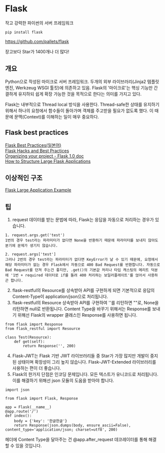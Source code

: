 # Flask
작고 강력한 파이썬의 서버 프레임워크
~~~
pip install flask
~~~
<https://github.com/pallets/flask>

장고보다 Star가 1400개나 더 많다!

## 개요
Python으로 작성된 마이크로 서버 프레임워크. 두개의 외부 라이브러리(Jinja2 템플릿 엔진, Werkzeug WSGI 툴킷)에 의존하고 있음. Flask의 '마이크로'는 핵싱 기능만 간결하게 유지하되 쉽게 확장 가능한 것을 목적으로 한다는 의미를 가지고 있다.

Flask는 내부적으로 Thread local 방식을 사용한다. Thread-safe한 상태를 유지하기 위해서 하나의 요청에서 함수들이 돌아가며 객체를 주고받을 필요가 없도록 했다. 이 때문에 문맥(Context)를 이해하는 일이 매우 중요하다.

## Flask best practices
<a href="https://github.com/yoshiya0503/Flask-Best-Practices/wiki">Flask Best Practices(일본어)</a>  
<a href="http://slides.skien.cc/flask-hacks-and-best-practices">Flask Hacks and Best Practices</a>  
<a href="http://exploreflask.com/en/latest/organizing.html">Organizing your project - Flask 1.0 doc</a>  
<a href="https://www.digitalocean.com/community/tutorials/how-to-structure-large-flask-applications">How to Structure Large Flask Applications</a>

## 이상적인 구조
<a href="https://github.com/JoMingyu/Flask-Large-Application-Example">Flask Large Application Example</a>

## 팁
1. request 데이터를 받는 문법에 따라, Flask는 응답을 자동으로 처리하는 경우가 있습니다.
~~~
1. request.args.get('test')
1번의 경우 test라는 파라미터가 없다면 None을 반환하기 때문에 파라미터를 보내지 않아도 분기에 문제가 생기지 않습니다.

2. request.args['test']
그러나 2번의 경우 test라는 파라미터가 없다면 KeyError가 날 수 있기 때문에, 요청에서 해당 파라미터가 없는 경우 Flask에서 자동으로 400 Bad Request를 반환합니다. 자동으로 Bad Request를 던져 주는건 좋지만, .get()의 기본값 처리나 타입 캐스팅의 메리트 덕분에 '1번 + required 데이터로 if를 돌려 400 처리하는 보일러플레이트'를 얹어서 사용하곤 합니다.
~~~
2. flask-restful의 Resource를 상속받아 API를 구현하게 되면 기본적으로 응답의 Content-Type이 application/json으로 처리됩니다.
3. flask-restful의 Resource 상속받아 API를 구현하여 ''를 리턴하면 ""로, None을 리턴하면 null로 반환됩니다. Content Type을 바꾸기 위해서는 Response를 보내기 위해선 Flask의 wrapper 클래스인 Response를 사용하면 됩니다.
~~~
from flask import Response
from flask_restful import Resource

class Test(Resource):
    def get(self):
        return Response('', 200)
~~~
4. Flask-JWT는 Flask 기반 JWT 라이브러리들 중 Star가 가장 많지만 개발이 중지된 상태이며 확장성이 그리 높지 않습니다. Flask-JWT-Extended 라이브러리를 사용하는 편이 더 좋습니다.
5. Flask의 한가지 단점은 인코딩 문제입니다. 모든 텍스트가 유니코드로 처리됩니다. 이를 해결하기 위해선 json 모듈의 도움을 받아야 합니다.
~~~
import json

from flask import Flask, Response

app = Flask(__name__)
@app.route('/')
def index():
    body = {'key': '한글한글'}
    return Response(json.dumps(body, ensure_ascii=False), content_type='application/json; charset=utf8', 200)
~~~
헤더에 Content Type을 달아주는 건 @app.after_request 데코레이터를 통해 해결할 수 있을 것입니다.
